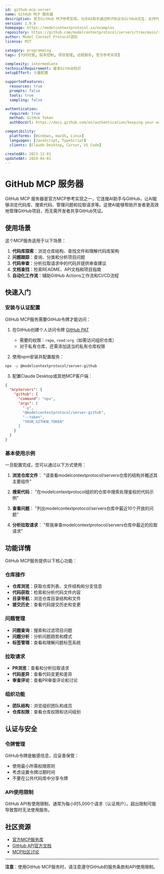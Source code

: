 ```yaml
---
id: github-mcp-server
name: GitHub MCP 服务器
description: 官方GitHub MCP参考实现，允许AI助手通过MCP协议与GitHub交互，支持代码库检索、PR管理和问题跟踪等功能。
version: 1.0.0
homepage: https://modelcontextprotocol.io/examples
repository: https://github.com/modelcontextprotocol/servers/tree/main/src/github
author: Model Context Protocol团队
license: MIT

category: programming
tags: [代码托管, 版本控制, 项目管理, 远程服务, 官方参考实现]

complexity: intermediate
technicalRequirement: 基本GitHub知识
setupEffort: 少量配置

supportedFeatures:
  resources: true
  prompts: false
  tools: true
  sampling: false

authentication:
  required: true
  method: GitHub Token
  authDocUrl: https://docs.github.com/en/authentication/keeping-your-account-and-data-secure/managing-your-personal-access-tokens

compatibility:
  platforms: [Windows, macOS, Linux]
  languages: [JavaScript, TypeScript]
  clients: [Claude Desktop, Cursor, VS Code]

createdAt: 2023-12-01
updatedAt: 2024-04-01
---
```


# GitHub MCP 服务器

GitHub MCP 服务器是官方MCP参考实现之一，它连接AI助手与GitHub，让AI能够浏览代码库、搜索代码、管理问题和拉取请求等。这使AI能够帮助开发者更高效地管理GitHub项目，而无需开发者共享GitHub凭证。

## 使用场景

这个MCP服务适用于以下场景：

1. **代码库探索**：浏览仓库结构、查找文件和理解代码库架构
2. **问题跟踪**：查询、分类和分析项目问题
3. **代码审查**：分析拉取请求中的代码并提供审查建议
4. **文档查找**：检索README、API文档和项目指南
5. **自动化工作流**：辅助GitHub Actions工作流和CI/CD流程

## 快速入门

### 安装与认证配置

GitHub MCP服务需要GitHub令牌才能访问：

1. 在GitHub创建个人访问令牌 [GitHub PAT](https://github.com/settings/tokens)
   - 需要的权限：`repo`, `read:org`（如需访问组织仓库）
   - 对于私有仓库，还需添加适当的私有仓库权限

2. 使用npm安装并配置服务：

```bash
npx -y @modelcontextprotocol/server-github
```

3. 配置Claude Desktop或其他MCP客户端：

```json
{
  "mcpServers": {
    "github": {
      "command": "npx",
      "args": [
        "-y", 
        "@modelcontextprotocol/server-github",
        "--token",
        "YOUR_GITHUB_TOKEN"
      ]
    }
  }
}
```

### 基本使用示例

一旦配置完成，您可以通过以下方式使用：

1. **浏览仓库文件**：
   "请查看modelcontextprotocol/servers仓库的结构并概述其主要组件"

2. **搜索代码**：
   "在modelcontextprotocol组织的仓库中搜索处理鉴权的代码示例"

3. **查看问题**：
   "列出modelcontextprotocol/servers仓库中最近10个开放的问题"

4. **分析拉取请求**：
   "帮我审查modelcontextprotocol/servers仓库中最近的拉取请求"

## 功能详情

GitHub MCP服务提供以下核心功能：

### 仓库操作
- **仓库浏览**：获取仓库列表、文件结构和分支信息
- **代码获取**：检索和分析代码文件内容
- **目录导航**：浏览仓库目录结构和文件
- **提交历史**：查看代码提交历史和变更

### 问题管理
- **问题查询**：搜索和过滤项目问题
- **问题分析**：分析问题趋势和模式
- **标签管理**：查看和理解问题标签系统

### 拉取请求
- **PR浏览**：查看和分析拉取请求
- **代码差异**：查看代码变更和差异
- **审查评论**：查看PR审查评论和讨论

### 组织功能
- **团队结构**：浏览组织团队和成员
- **仓库权限**：查看仓库权限和访问级别

## 认证与安全

### 令牌管理
GitHub令牌是敏感信息，应妥善保管：
- 使用最小所需权限原则
- 考虑设置令牌过期时间
- 不要在公共代码库中分享令牌

### API使用限制
GitHub API有使用限制，通常为每小时5,000个请求（认证用户）。超出限制可能导致暂时无法使用服务。

## 社区资源

- [官方MCP服务库](https://github.com/modelcontextprotocol/servers)
- [GitHub API官方文档](https://docs.github.com/en/rest)
- [MCP社区讨论](https://github.com/orgs/modelcontextprotocol/discussions)

---

**注意**：使用GitHub MCP服务时，请注意遵守GitHub的服务条款和API使用限制。 